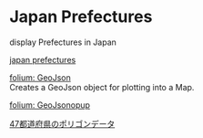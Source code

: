 Japan Prefectures
===============

display Prefectures in Japan

[japan prefectures]()


[folium: GeoJson](https://python-visualization.github.io/folium/modules.html#folium.features.GeoJson)  
Creates a GeoJson object for plotting into a Map.  

[folium: GeoJsonopup](https://python-visualization.github.io/folium/modules.html#folium.features.GeoJsonPopup)

[47都道府県のポリゴンデータ](https://japonyol.net/editor/article/47-prefectures-geojson.html)

